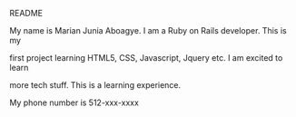  README

My name is Marian Junia Aboagye. I am a Ruby on Rails developer. This is my

first project learning HTML5, CSS, Javascript, Jquery etc. I am excited to learn

more tech stuff. This is a learning experience.

My phone number is 512-xxx-xxxx
















